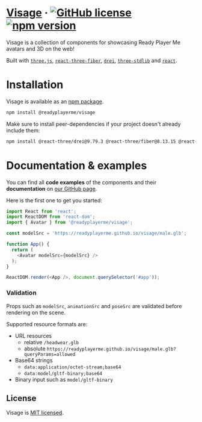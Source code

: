 # [Visage](https://readyplayerme.github.io/visage/) &middot; [![GitHub license](https://img.shields.io/badge/license-MIT-blue.svg)](https://github.com/readyplayerme/visage/blob/main/LICENSE) [![npm version](https://img.shields.io/npm/v/@readyplayerme/visage)](https://www.npmjs.com/package/@readyplayerme/visage)
Visage is a collection of components for showcasing Ready Player Me avatars and 3D on the web!

Built with [`three.js`](https://github.com/mrdoob/three.js), [`react-three-fiber`](https://github.com/pmndrs/react-three-fiber), [`drei`](https://github.com/pmndrs/drei), [`three-stdlib`](https://github.com/pmndrs/three-stdlib) and [`react`](https://github.com/facebook/react/).

# Installation

Visage is available as an [npm package](https://www.npmjs.com/package/@readyplayerme/visage).
```sh
npm install @readyplayerme/visage
```

Make sure to install peer-dependencies if your project doesn't already include them:
```sh
npm install @react-three/drei@9.79.3 @react-three/fiber@8.13.15 @react-three/postprocessing@2.15.0 three@0.154.0 three-stdlib@2.23.13 suspend-react@0.1.3 postprocessing@6.32.2
```

# Documentation & examples

You can find all **code examples** of the components and their **documentation** on [our GitHub page](https://readyplayerme.github.io/visage/).

Here is the first one to get you started:
```typescript jsx
import React from 'react';
import ReactDOM from 'react-dom';
import { Avatar } from '@readyplayerme/visage';

const modelSrc = 'https://readyplayerme.github.io/visage/male.glb';

function App() {
  return (
    <Avatar modelSrc={modelSrc} />
  );
}

ReactDOM.render(<App />, document.querySelector('#app'));
```

### Validation
Props such as `modelSrc`, `animationSrc` and `poseSrc` are validated before rendering on the scene.

Supported resource formats are:
* URL resources
  * relative `/headwear.glb`
  * absolute `https://readyplayerme.github.io/visage/male.glb?queryParams=allowed`
* Base64 strings
  * `data:application/octet-stream;base64`
  * `data:model/gltf-binary;base64`
* Binary input such as `model/gltf-binary`

## License

Visage is [MIT licensed](./LICENSE).
